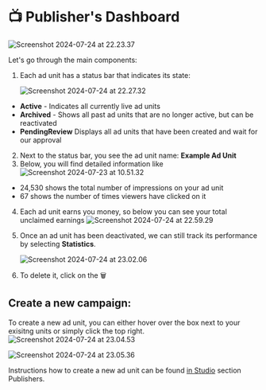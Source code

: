 # 📺 Publisher's Dashboard

![Screenshot 2024-07-24 at 22.23.37](https://hackmd.io/_uploads/rk7kX1JK0.png)

Let's go through the main components:

1. Each ad unit has a status bar that indicates its state:

   ![Screenshot 2024-07-24 at 22.27.32](https://hackmd.io/_uploads/SJDaQ1JY0.png)

- **Active** - Indicates all currently live ad units
- **Archived** - Shows all past ad units that are no longer active, but can be reactivated
- **PendingReview** Displays all ad units that have been created and wait for our approval

2. Next to the status bar, you see the ad unit name: **Example Ad Unit**
3. Below, you will find detailed information like
![Screenshot 2024-07-23 at 10.51.32](https://hackmd.io/_uploads/HywBygaOR.png)
- 24,530 shows the total number of impressions on your ad unit
- 67 shows the number of times viewers have clicked on it

4. Each ad unit earns you money, so below you can see your total unclaimed earnings
![Screenshot 2024-07-24 at 22.59.29](https://hackmd.io/_uploads/rkSSsk1K0.png)


5. Once an ad unit has been deactivated, we can still track its performance by selecting **Statistics**. 

   ![Screenshot 2024-07-24 at 23.02.06](https://hackmd.io/_uploads/SJL1nykKA.png)


6. To delete it, click on the 🗑️


## Create a new campaign: 
To create a new ad unit, you can either hover over the box next to your exisitng units or simply click the top right.
![Screenshot 2024-07-24 at 23.04.53](https://hackmd.io/_uploads/Sk_9nk1FC.png)


![Screenshot 2024-07-24 at 23.05.36](https://hackmd.io/_uploads/HyBp21ytR.png)


Instructions how to create a new ad unit can be found [in Studio](../Studio/Pubstudio.md) section Publishers.
